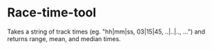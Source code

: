 # Race-time-tool
Takes a string of track times (eg. "hh|mm|ss, 03|15|45, ..|..|.., ...") and returns range, mean, and median times.

